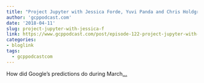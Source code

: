 ```yaml
---
title: "Project Jupyter with Jessica Forde, Yuvi Panda and Chris Holdgraf"
author: 'gcppodcast.com'
date: '2018-04-11'
slug: project-jupyter-with-jessica-f
link: https://www.gcppodcast.com/post/episode-122-project-jupyter-with-jessica-forde-yuvi-panda-and-chris-holdgraf/
categories:
- bloglink
tags:
  - gcppodcastcom
---
```


How did Google’s predictions do during March[... <i class="fas fa-external-link-alt"></i>](https://www.gcppodcast.com/post/episode-122-project-jupyter-with-jessica-forde-yuvi-panda-and-chris-holdgraf/)


